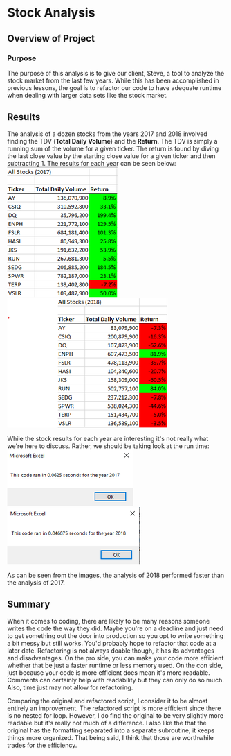 

# Stock Analysis

  

## Overview of Project

  

### Purpose
The purpose of this analysis is to give our client, Steve, a tool to analyze the stock market from the last few years. While this has been accomplished in previous lessons, the goal is to refactor our code to have adequate runtime when dealing with larger data sets like the stock market.

  

## Results

The analysis of a dozen stocks from the years 2017 and 2018 involved finding the TDV (**Total Daily Volume**) and the **Return**. The TDV is simply a running sum of the volume for a given ticker. The return is found by diving the last close value by the starting close value for a given ticker and then subtracting 1. The results for each year can be seen below:
	![Results_2017](resources/Results_2017.png)
	![Results_2018](resources/Results_2018.png)

While the stock results for each year are interesting it's not really what we're here to discuss. Rather, we should be taking  look at the run time:
![VBA_Challenge_2017](resources/VBA_Challenge_2017.png)
![VBA_Challenge_2018](resources/VBA_Challenge_2018.png)
  
As can be seen from the images, the analysis of 2018 performed faster than the analysis of 2017.
## Summary
When it comes to coding, there are likely to be many reasons someone writes the code the way they did. Maybe you're on a deadline and just need to get something out the door into production so you opt to write something a bit messy but still works. You'd probably hope to refactor that code at a later date. Refactoring is not always doable though, it has its advantages and disadvantages. On the pro side, you can make your code more efficient whether that be just a faster runtime or less memory used. On the con side, just because your code is more efficient does mean it's more readable. Comments can certainly help with readability but they can only do so much. Also, time just may not allow for refactoring.

Comparing the original and refactored script, I consider it to be almost entirely an improvement. The refactored script is more efficient since there is no nested for loop. However, I do find the original to be very slightly more readable but it's really not much of a difference. I also like the that the original has the formatting separated into a separate subroutine; it keeps things more organized. That being said, I think that those are worthwhile trades for the efficiency.

